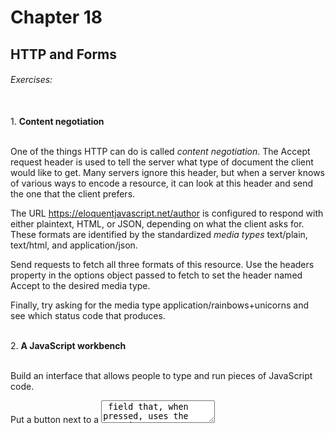 # Chapter 18
## HTTP and Forms

###### Exercises:
<br>
1. <b>Content negotiation</b>

<br>One of the things HTTP can do is called *content negotiation*. The Accept request header is used to tell the server what type of document the client would like to get. Many servers ignore this header, but when a server knows of various ways to encode a resource, it can look at this header and send the one that the client prefers.

The URL https://eloquentjavascript.net/author is configured to respond with either plaintext, HTML, or JSON, depending on what the client asks for. These formats are identified by the standardized *media types* text/plain, text/html, and application/json.

Send requests to fetch all three formats of this resource. Use the headers property in the options object passed to fetch to set the header named Accept to the desired media type.

Finally, try asking for the media type application/rainbows+unicorns and see which status code that produces.

<br>
2. <b>A JavaScript workbench</b>

<br>Build an interface that allows people to type and run pieces of JavaScript code.

Put a button next to a <textarea> field that, when pressed, uses the Function constructor we saw in Chapter 10 to wrap the text in a function and call it. Convert the return value of the function, or any error it raises, to a string and display it below the text field.

<br>
3. <b>Conway’s Game of Life</b>

<br>Conway’s Game of Life is a simple simulation that creates artificial “life” on a grid, each cell of which is either alive or not. Each generation (turn), the following rules are applied:

* Any live cell with fewer than two or more than three live neighbors dies.

* Any live cell with two or three live neighbors lives on to the next generation.

* Any dead cell with exactly three live neighbors becomes a live cell.

A *neighbor* is defined as any adjacent cell, including diagonally adjacent ones.

Note that these rules are applied to the whole grid at once, not one square at a time. That means the counting of neighbors is based on the situation at the start of the generation, and changes happening to neighbor cells during this generation should not influence the new state of a given cell.

Implement this game using whichever data structure you find appropriate. Use Math.random to populate the grid with a random pattern initially. Display it as a grid of checkbox fields, with a button next to it to advance to the next generation. When the user checks or unchecks the checkboxes, their changes should be included when computing the next generation.

<br>